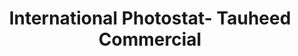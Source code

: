 ---
title: "International Photostat- Tauheed Commercial"
url: /karachi/international-photostat-tauheed-commercial/
shop: Schreibwaren
---